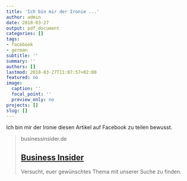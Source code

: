 ```yaml
---
title: 'Ich bin mir der Ironie ...'
author: admin
date: 2018-03-27
output: pdf_document
categories: []
tags:
- facebook
- german
subtitle: ''
summary: ''
authors: []
lastmod: 2018-03-27T11:07:57+02:00
featured: no
image:
  caption: ''
  focal_point: ''
  preview_only: no
projects: []
slug: []
---
```

Ich bin mir der Ironie diesen Artikel auf Facebook zu teilen bewusst.
> businessinsider.de
> ## [Business Insider](http://www.businessinsider.de/facebook-ist-tot-und-zuckerberg-weiss-es-laengst-2018-3)
>
>Versucht, euer gewünschtes Thema mit unserer Suche zu finden.

